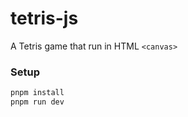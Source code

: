 # tetris-js

A Tetris game that run in HTML `<canvas>`

### Setup

```bash
pnpm install
pnpm run dev
```
